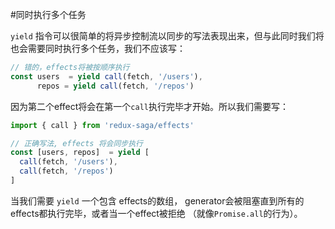 #同时执行多个任务

`yield` 指令可以很简单的将异步控制流以同步的写法表现出来，但与此同时我们将也会需要同时执行多个任务，我们不应该写：

```javascript
// 错的，effects将被按顺序执行
const users  = yield call(fetch, '/users'),
      repos = yield call(fetch, '/repos')
```

因为第二个effect将会在第一个`call`执行完毕才开始。所以我们需要写：

```javascript
import { call } from 'redux-saga/effects'

// 正确写法, effects 将会同步执行
const [users, repos]  = yield [
  call(fetch, '/users'),
  call(fetch, '/repos')
]
```

当我们需要 `yield` 一个包含 effects的数组， generator会被阻塞直到所有的effects都执行完毕，或者当一个effect被拒绝 （就像`Promise.all`的行为）。
